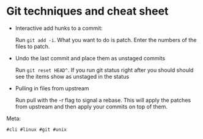 # Git techniques and cheat sheet

- Interactive add hunks to a commit:

  Run `git add -i`. What you want to do is patch. Enter the numbers of the
  files to patch.

- Undo the last commit and place them as unstaged commits

  Run `git reset HEAD^`. If you run git status right after you should should
  see the items show as unstaged in the status

- Pulling in files from upstream

  Run pull with the -r flag to signal a rebase. This will apply the patches
  from upstream and then apply your commits on top of them.

Meta:

    #cli #linux #git #unix
